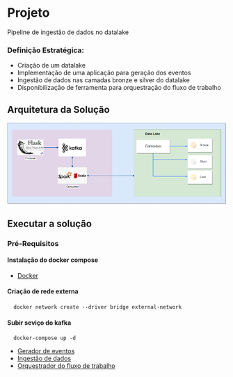 # Projeto
Pipeline de ingestão de dados no datalake

### Definição Estratégica:
- Criação de um datalake
- Implementação de uma aplicação para geração dos eventos
- Ingestão de dados nas camadas bronze e silver do datalake
- Disponibilização de ferramenta para orquestração do fluxo de trabalho

## Arquitetura da Solução
![img.png](img/img.png)


## Executar a solução

### Pré-Requisitos
#### Instalação do docker compose
- [Docker](https://docs.docker.com/compose/install/)

#### Criação de rede externa
```
  docker network create --driver bridge external-network
```
#### Subir seviço do kafka
```
  docker-compose up -d
```

  - [Gerador de eventos](app-producer)
  - [Ingestão de dados](app-consumer) 
  - [Orquestrador do fluxo de trabalho](airflow)
